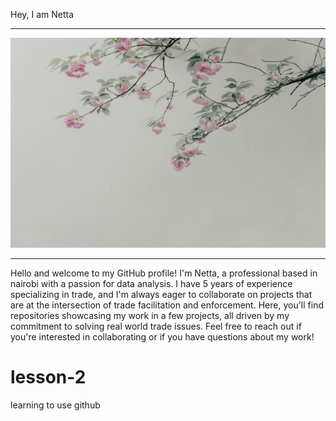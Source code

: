 Hey, I am Netta 
***

![](akira-yex6wAzrqN0-unsplash.jpg)

***

Hello and welcome to my GitHub profile! I'm Netta, a professional based in nairobi with a passion for data analysis. I have 5 years of experience specializing in trade, and I'm always eager to collaborate on projects that are at the intersection of trade facilitation and enforcement. Here, you'll find repositories showcasing my work in a few projects, all driven by my commitment to solving real world trade issues. Feel free to reach out if you're interested in collaborating or if you have questions about my work!



# lesson-2
learning to use github
